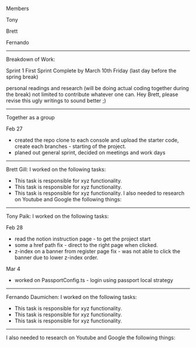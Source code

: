 Members

Tony

Brett

Fernando

---

Breakdown of Work:

Sprint 1 First Sprint Complete by March 10th Friday (last day before the spring break)

personal readings and research (will be doing actual coding together during the break)
not limited to contribute whatever one can.
Hey Brett, please revise this ugly writings to sound better ;)

---

Together as a group

Feb 27

- created the repo clone to each console and upload the starter code, create each branches - starting of the project.
- planed out general sprint, decided on meetings and work days

---

Brett Gill: I worked on the following tasks:

- This task is responsible for xyz functionality.
- This task is responsible for xyz functionality.
- This task is responsible for xyz functionality.
  I also needed to research on Youtube and Google the following things:

---

Tony Paik: I worked on the following tasks:

Feb 28

- read the notion instruction page - to get the project start
- some a href path fix - direct to the right page when clicked.
- z-index on a banner from register page fix - was not able to click the banner due to lower z-index order.

Mar 4

- worked on PassportConfig.ts - login using passport local strategy

---

Fernando Daumichen: I worked on the following tasks:

- This task is responsible for xyz functionality.
- This task is responsible for xyz functionality.
- This task is responsible for xyz functionality.

---

I also needed to research on Youtube and Google the following things:

